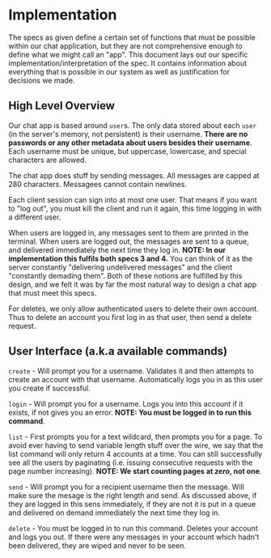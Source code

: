 # Implementation

The specs as given define a certain set of functions that must be possible within our chat application, but they are not comprehensive enough to define what we might call an "app". This document lays out our specific implementation/interpretation of the spec. It contains information about everything that is possible in our system as well as justification for decisions we made.

## High Level Overview

Our chat app is based around `user`s. The only data stored about each `user` (in the server's memory, not persistent) is their username. **There are no passwords or any other metadata about users besides their username**. Each username must be unique, but uppercase, lowercase, and special characters are allowed.

The chat app does stuff by sending messages. All messages are capped at 280 characters. Messagees cannot contain newlines.

Each client session can sign into at most one user. That means if you want to "log out", you must kill the client and run it again, this time logging in with a different user.

When users are logged in, any messages sent to them are printed in the terminal. When users are logged out, the messages are sent to a queue, and delivered immediately the next time they log in. **NOTE: In our implementation this fulfils both specs 3 and 4.** You can think of it as the server constantly "delivering undelivered messages" and the client "constantly demading them". Both of these notions are fulfilled by this design, and we felt it was by far the most natural way to design a chat app that must meet this specs.

For deletes, we only allow authenticated users to delete their own account. Thus to delete an account you first log in as that user, then send a delete request.

## User Interface (a.k.a available commands)

`create` - Will prompt you for a username. Validates it and then attempts to create an account with that username. Automatically logs you in as this user you create if successful.

`login` - Will prompt you for a username. Logs you into this account if it exists, if not gives you an error. **NOTE: You must be logged in to run this command**.

`list` - First prompts you for a text wildcard, then prompts you for a page. To avoid ever having to send variable length stuff over the wire, we say that the list command will only return 4 accounts at a time. You can still successfully see all the users by paginating (i.e. issuing consecutive requests with the page number increasing). **NOTE: We start counting pages at _zero_, not one**.

`send` - Will prompt you for a recipient username then the message. Will make sure the mesage is the right length and send. As discussed above, if they are logged in this sens immediately, if they are not it is put in a queue and delivered on demand immediately the next time they log in.

`delete` - You must be logged in to run this command. Deletes your account and logs you out. If there were any messages in your account which hadn't been delivered, they are wiped and never to be seen.
